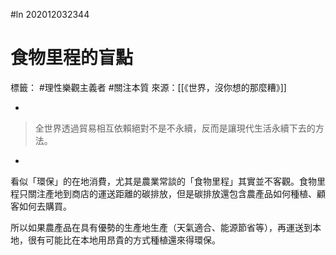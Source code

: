 #ln 202012032344
# 食物里程的盲點
標籤： #理性樂觀主義者 #關注本質
來源：[[《世界，沒你想的那麼糟》]]

-

>全世界透過貿易相互依賴絕對不是不永續，反而是讓現代生活永續下去的方法。

-

看似「環保」的在地消費，尤其是農業常談的「食物里程」其實並不客觀。食物里程只關注產地到商店的運送距離的碳排放，但是碳排放還包含農產品如何種植、顧客如何去購買。

所以如果農產品在具有優勢的生產地生產（天氣適合、能源節省等），再運送到本地，很有可能比在本地用昂貴的方式種植還來得環保。